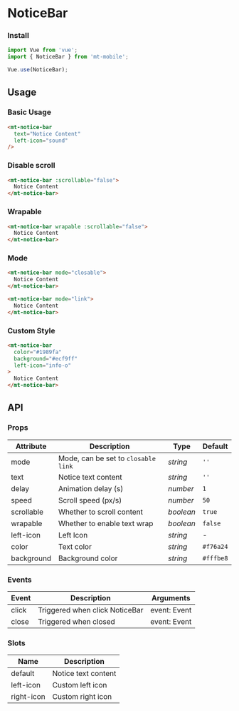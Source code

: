 # NoticeBar

### Install

``` javascript
import Vue from 'vue';
import { NoticeBar } from 'mt-mobile';

Vue.use(NoticeBar);
```

## Usage

### Basic Usage

```html
<mt-notice-bar
  text="Notice Content"
  left-icon="sound"
/>
```

### Disable scroll

```html
<mt-notice-bar :scrollable="false">
  Notice Content
</mt-notice-bar>
```

### Wrapable

```html
<mt-notice-bar wrapable :scrollable="false">
  Notice Content
</mt-notice-bar>
```

### Mode

```html
<mt-notice-bar mode="closable">
  Notice Content
</mt-notice-bar>

<mt-notice-bar mode="link">
  Notice Content
</mt-notice-bar>
```

### Custom Style

```html
<mt-notice-bar
  color="#1989fa"
  background="#ecf9ff"
  left-icon="info-o"
>
  Notice Content
</mt-notice-bar>
```

## API

### Props

| Attribute | Description | Type | Default |
|------|------|------|------|
| mode | Mode, can be set to `closable` `link` | *string* | `''` |
| text | Notice text content | *string* | `''` |
| delay | Animation delay (s) | *number* | `1` |
| speed | Scroll speed (px/s) | *number* | `50` |
| scrollable | Whether to scroll content | *boolean* | `true` |
| wrapable | Whether to enable text wrap | *boolean* | `false` |
| left-icon | Left Icon | *string* | - |
| color | Text color | *string* | `#f76a24` |
| background | Background color | *string* | `#fffbe8` |

### Events

| Event | Description | Arguments |
|------|------|------|
| click | Triggered when click NoticeBar | event: Event |
| close | Triggered when closed | event: Event |

### Slots

| Name | Description |
|------|------|
| default | Notice text content |
| left-icon | Custom left icon |
| right-icon | Custom right icon |
